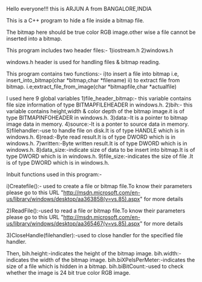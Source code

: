Hello everyone!!! this is ARJUN A from BANGALORE,INDIA


This is a C++ program to hide a file inside a bitmap file.

The bitmap here should be true color RGB image.other wise a file cannot be inserted into a bitmap. 


This program includes two header files:-
1)iostream.h
2)windows.h


windows.h header is used for handling files & bitmap reading.


This program contains two functions:-
i)to insert a file into bitmap i.e, insert_into_bitmap(char *bitmap,char *filename)
ii) to extract file from bitmap. i.e;extract_file_from_image(char *bitmapfile,char *actualfile)

I used here 9 global variables
1)file_header_bitmap:- this variable contains file size information of type BITMAPFILEHEADER in windows.h.
2)bih:- this variable contains height,width & color depth of the bitmap image.it is of type BITMAPINFOHEADER in windows.h.
3)data:-It is a pointer  to bitmap image data in memory.
4)source:-It is a ponter to source data in memory.
5)filehandler:-use to handle file on disk.It is of type HANDLE which is in windows.h.
6)read:-Byte read result.It is of type DWORD which is in windows.h.
7)written:-Byte written result.It is of type DWORD which is in windows.h.
8)data_size:-indicate size of data to be insert into bitmap.It is of type DWORD which is in windows.h.
9)file_size:-indicates the size of file .It is of type DWORD which is in windows.h.

Inbuit functions used in this program:-

i)Createfile():- used to create a file or bitmap file.To know their parameters please go to this URL "http://msdn.microsoft.com/en-us/library/windows/desktop/aa363858(v=vs.85).aspx"
for more details

2)ReadFile():-used to read a file or bitmap file.To know their parameters please go to this URL "http://msdn.microsoft.com/en-us/library/windows/desktop/aa365467(v=vs.85).aspx"
 for more details
 
3)CloseHandle(filehandler):-used to close handler for the specified file handler.


Then,
bih.height:-indicates the height of the bitmap image.
bih.width:-indicates the width of the bitmap image.
bih.biXPelsPerMeter:-indicates the size of a file which is hidden in a bitmap.
bih.biBitCount:-used to check whether the image is 24 bit true color RGB image.
